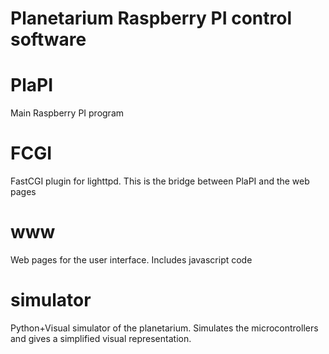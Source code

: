 # Planetarium Raspberry PI control software

# PlaPI
Main Raspberry PI program

# FCGI
FastCGI plugin for lighttpd. This is the bridge between PlaPI and the web pages

# www
Web pages for the user interface. Includes javascript code

# simulator
Python+Visual simulator of the planetarium.
Simulates the microcontrollers and gives a simplified visual representation.
 